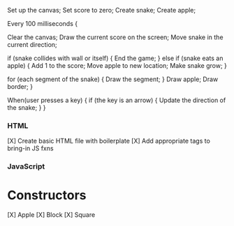 
Set up the canvas;
Set score to zero;
Create snake;
Create apple;

Every 100 milliseconds { 

  Clear the canvas;
  Draw the current score on the screen;
  Move snake in the current direction;

  if (snake collides with wall or itself) { 
    End the game;
  } else if (snake eats an apple) { 
    Add 1 to the score; 
    Move apple to new location;
    Make snake grow;
  }

  for (each segment of the snake) { 
    Draw the segment; 
  }
  Draw apple;
  Draw border;
}

When(user presses a key) { 
  if (the key is an arrow) { 
    Update the direction of the snake;
  }
}

### HTML
[X] Create basic HTML file with boilerplate
[X] Add appropriate <script></script> tags to bring-in JS fxns 

### JavaScript
  # Constructors
  [X] Apple
  [X] Block
  [X] Square


  